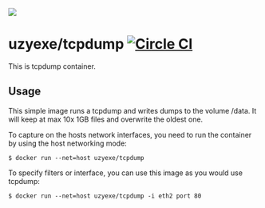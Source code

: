 [![](https://badge.imagelayers.io/uzyexe/tcpdump:latest.svg)](https://imagelayers.io/?images=uzyexe/tcpdump:latest 'Get your own badge on imagelayers.io')

# uzyexe/tcpdump [![Circle CI](https://circleci.com/gh/uzyexe/dockerfile-tcpdump.svg?style=svg)](https://circleci.com/gh/uzyexe/dockerfile-tcpdump)

This is tcpdump container.

## Usage

This simple image runs a tcpdump and writes dumps to the volume /data.
It will keep at max 10x 1GB files and overwrite the oldest one.

To capture on the hosts network interfaces, you need to run the
container by using the host networking mode:

```
$ docker run --net=host uzyexe/tcpdump
```

To specify filters or interface, you can use this image as you would
use tcpdump:

```
$ docker run --net=host uzyexe/tcpdump -i eth2 port 80
```

